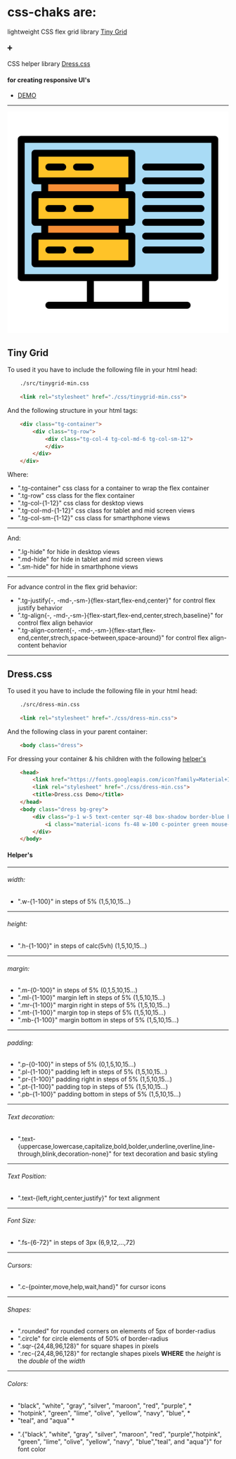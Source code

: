 # css-chaks are:
lightweight CSS flex grid library [Tiny Grid](#tiny-grid)
#### ➕ 
CSS helper library [Dress.css](#dresscss)
#### for creating responsive UI's
- [DEMO](https://github.com/Chakstudio/css-chaks/tree/main/demo)
----------
![Logo](https://raw.githubusercontent.com/Chakstudio/css-chaks/main/demo/img/logo.png)
## Tiny Grid
To used it you have to include the following file in your html head:
```bash
    ./src/tinygrid-min.css
```
```html
    <link rel="stylesheet" href="./css/tinygrid-min.css">
```
And the following structure in your html tags:
```html
    <div class="tg-container">
        <div class="tg-row">
            <div class="tg-col-4 tg-col-md-6 tg-col-sm-12">                
            </div>
        </div>
    </div>
```
Where:
- ".tg-container" css class for a container to wrap the flex container
- ".tg-row" css class for the flex container
- ".tg-col-{1-12}" css class for desktop views
- ".tg-col-md-{1-12}" css class for tablet and mid screen views
- ".tg-col-sm-{1-12}" css class for smarthphone views
----------
And:
- ".lg-hide" for hide in desktop views
- ".md-hide" for hide in tablet and mid screen views
- ".sm-hide" for hide in smarthphone views
----------
For advance control in the flex grid behavior:
- ".tg-justify{-, -md-,-sm-}{flex-start,flex-end,center}" for control flex justify behavior
- ".tg-align{-, -md-,-sm-}{flex-start,flex-end,center,strech,baseline}" for control flex align behavior
- ".tg-align-content{-, -md-,-sm-}{flex-start,flex-end,center,strech,space-between,space-around}" for control flex align-content behavior
----------
## Dress.css
To used it you have to include the following file in your html head:
```bash
    ./src/dress-min.css
```
```html
    <link rel="stylesheet" href="./css/dress-min.css">
```
And the following class in your parent container:
```html
    <body class="dress">
```
For dressing your container & his children with the following [helper's](#helpers)
```html
    <head>
        <link href="https://fonts.googleapis.com/icon?family=Material+Icons" rel="stylesheet">
        <link rel="stylesheet" href="./css/dress-min.css">
        <title>Dress.css Demo</title>
    </head>
    <body class="dress bg-grey">
        <div class="p-1 w-5 text-center sqr-48 box-shadow border-blue border-solid border-s4 md-hide">
            <i class="material-icons fs-48 w-100 c-pointer green mouse-over">check</i>
        </div>
    </body>
```
#### Helper's
----------
###### width:
- ".w-{1-100}" in steps of 5% (1,5,10,15...)
----------
###### height:
- ".h-{1-100}" in steps of calc(5vh) (1,5,10,15...)
----------
###### margin:
- ".m-{0-100}" in steps of 5% (0,1,5,10,15...)
- ".ml-{1-100}" margin left in steps of 5% (1,5,10,15...)
- ".mr-{1-100}" margin right in steps of 5% (1,5,10,15...)
- ".mt-{1-100}" margin top in steps of 5% (1,5,10,15...)
- ".mb-{1-100}" margin bottom in steps of 5% (1,5,10,15...)
----------
###### padding:
- ".p-{0-100}" in steps of 5% (0,1,5,10,15...)
- ".pl-{1-100}" padding left in steps of 5% (1,5,10,15...)
- ".pr-{1-100}" padding right in steps of 5% (1,5,10,15...)
- ".pt-{1-100}" padding top in steps of 5% (1,5,10,15...)
- ".pb-{1-100}" padding bottom in steps of 5% (1,5,10,15...)
----------
###### Text decoration:
- ".text-{uppercase,lowercase,capitalize,bold,bolder,underline,overline,line-through,blink,decoration-none}" for text decoration and basic styling
----------
###### Text Position:
- ".text-{left,right,center,justify}" for text alignment
----------
###### Font Size:
- ".fs-{6-72}" in steps of 3px (6,9,12,...,72)
----------
###### Cursors:
- ".c-{pointer,move,help,wait,hand}" for cursor icons
----------
###### Shapes:
- ".rounded" for rounded corners on elements of 5px of border-radius
- ".circle" for circle elements of 50% of border-radius
- ".sqr-{24,48,96,128}" for square shapes in pixels
- ".rec-{24,48,96,128}" for rectangle shapes pixels **WHERE** the *height* is the _double_ of the *width*
----------
###### Colors:
* "black", "white", "gray", "silver", "maroon", "red", "purple", *
* "hotpink", "green", "lime", "olive", "yellow", "navy", "blue", *
* "teal", and "aqua" *
- ".{"black", "white", "gray", "silver", "maroon", "red", "purple","hotpink", "green", "lime", "olive", "yellow", "navy", "blue","teal", and "aqua"}" for font color